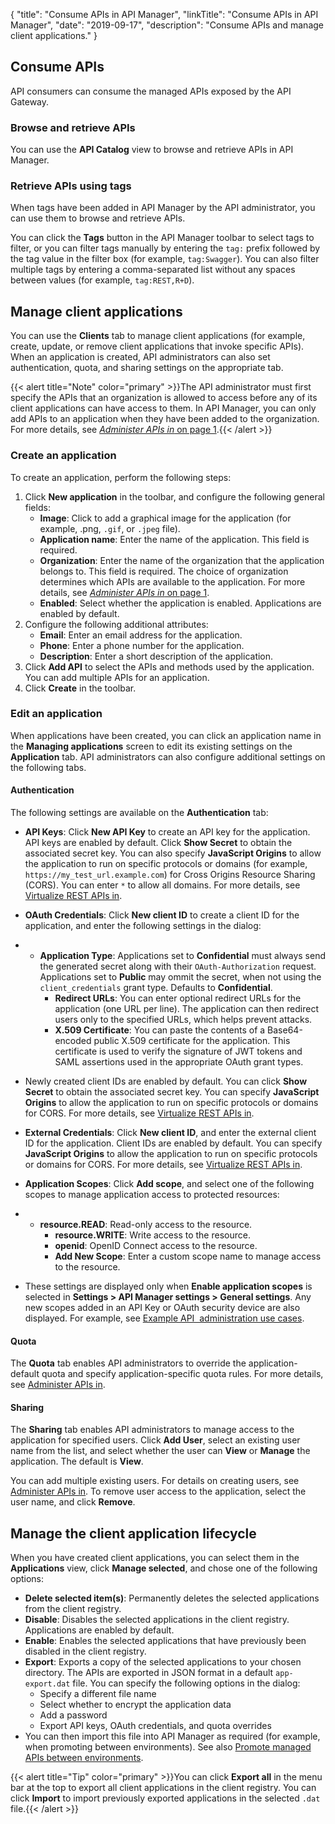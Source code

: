 {
    "title": "Consume APIs in API Manager",
    "linkTitle": "Consume APIs in API Manager",
    "date": "2019-09-17",
    "description": "Consume APIs and manage client applications."
}

## Consume APIs

API consumers can consume the managed APIs exposed by the API Gateway.

### Browse and retrieve APIs

You can use the **API Catalog** view to browse and retrieve APIs in API Manager.

### Retrieve APIs using tags

When tags have been added in API Manager by the API administrator, you can use them to browse and retrieve APIs.

You can click the **Tags** button in the API Manager toolbar to select tags to filter, or you can filter tags manually by entering the `tag:` prefix followed by the tag value in the filter box (for example, `tag:Swagger`). You can also filter multiple tags by entering a comma-separated list without any spaces between values (for example, `tag:REST,R+D`).

## Manage client applications

You can use the **Clients** tab to manage client applications (for example, create, update, or remove client applications that invoke specific APIs). When an application is created, API administrators can also set authentication, quota, and sharing settings on the appropriate tab.

{{< alert title="Note" color="primary" >}}The API administrator must first specify the APIs that an organization is allowed to access before any of its client applications can have access to them. In API Manager, you can only add APIs to an application when they have been added to the organization. For more details, see [*Administer APIs in* on page 1](api_mgmt_admin.htm).{{< /alert >}}

### Create an application

To create an application, perform the following steps:

1. Click **New application** in the toolbar, and configure the following general fields:
    * **Image**: Click to add a graphical image for the application (for example, .png, `.gif`, or `.jpeg` file).
    * **Application name**: Enter the name of the application. This field is required.
    * **Organization**: Enter the name of the organization that the application belongs to. This field is required. The choice of organization determines which APIs are available to the application. For more details, see [*Administer APIs in* on page 1](api_mgmt_admin.htm).
    * **Enabled**: Select whether the application is enabled. Applications are enabled by default.
2. Configure the following additional attributes:
    * **Email**: Enter an email address for the application.
    * **Phone**: Enter a phone number for the application.
    * **Description**: Enter a short description of the application.
3. Click **Add API**
    to select the APIs and methods used by the application. You can add multiple APIs for an application.
4. Click **Create** in the toolbar.

### Edit an application

When applications have been created, you can click an application name in the **Managing applications** screen to edit its existing settings on the **Application** tab. API administrators can also configure additional settings on the following tabs.

#### Authentication

The following settings are available on the **Authentication** tab:

* **API Keys**: Click **New API Key** to create an API key for the application. API keys are enabled by default. Click **Show Secret** to obtain the associated secret key. You can also specify **JavaScript Origins** to allow the application to run on specific protocols or domains (for example, `https://my_test_url.example.com`) for Cross Origins Resource Sharing (CORS). You can enter `*` to allow all domains. For more details, see [Virtualize REST APIs in](api_mgmt_virtualize_web.htm).
* **OAuth Credentials**: Click **New client ID** to create a client ID for the application, and enter the following settings in the dialog:
* * **Application Type**: Applications set to **Confidential** must always send the generated secret along with their `OAuth-Authorization` request. Applications set to **Public** may ommit the secret, when not using the `client_credentials` grant type. Defaults to **Confidential**.
    * **Redirect URLs**: You can enter optional redirect URLs for the application (one URL per line). The application can then redirect users only to the specified URLs, which helps prevent attacks.
    * **X.509 Certificate**: You can paste the contents of a Base64-encoded public X.509 certificate for the application. This certificate is used to verify the signature of JWT tokens and SAML assertions used in the appropriate OAuth grant types.

* Newly created client IDs are enabled by default. You can click **Show Secret** to obtain the associated secret key. You can specify **JavaScript Origins** to allow the application to run on specific protocols or domains for CORS. For more details, see [Virtualize REST APIs in](api_mgmt_virtualize_web.htm).
* **External Credentials**: Click **New client ID**, and enter the external client ID for the application. Client IDs are enabled by default. You can specify **JavaScript Origins** to allow the application to run on specific protocols or domains for CORS. For more details, see [Virtualize REST APIs in](api_mgmt_virtualize_web.htm).
* **Application Scopes**: Click **Add scope**, and select one of the following scopes to manage application access to protected resources:
* * **resource.READ**: Read-only access to the resource.
    * **resource.WRITE**: Write access to the resource.
    * **openid**: OpenID Connect access to the resource.
    * **Add New Scope**: Enter a custom scope name to manage access to the resource.

* These settings
    are displayed only when **Enable application scopes** is selected in
    **Settings > API Manager settings > General settings**.
    Any new scopes added in an API Key or OAuth security device are also displayed. For example, see [Example API 
    administration use cases](api_mgmt_method_authz.htm).

#### Quota

The **Quota** tab enables API administrators to override the application-default quota and specify application-specific quota rules. For more details, see [Administer APIs in](api_mgmt_admin.htm).

#### Sharing

The **Sharing** tab enables API administrators to manage access to the application for specified users. Click **Add User**, select an existing user name from the list, and select whether the user can **View** or **Manage** the application. The default is **View**.

You can add multiple existing users. For details on creating users, see [Administer APIs in](api_mgmt_admin.htm). To remove user access to the application, select the user name, and click **Remove**.

## Manage the client application lifecycle

When you have created client applications, you can select them in the **Applications**
view, click **Manage selected**, and chose one of the following options:

* **Delete selected item(s)**: Permanently deletes the selected applications from the client registry.
* **Disable**: Disables the selected applications in the client registry. Applications are enabled by default.
* **Enable**: Enables the selected applications that have previously been disabled in the client registry.
* **Export**: Exports a copy of the selected applications to your chosen directory. The APIs are exported in JSON format in a default `app-export.dat` file. You can specify the following options in the dialog:
    * Specify a different file name
    * Select whether to encrypt the application data
    * Add a password
    * Export API keys, OAuth credentials, and quota overrides
* You can then import this file into API Manager as required (for example, when promoting between environments). See also [Promote managed APIs between environments](api_mgmt_promote.htm#Import).

{{< alert title="Tip" color="primary" >}}You can click **Export all** in the menu bar at the top to export all client applications in the client registry. You can click **Import** to import previously exported applications in the selected `.dat` file.{{< /alert >}}
